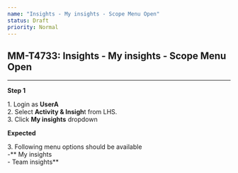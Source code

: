 ```yaml
---
name: "Insights - My insights - Scope Menu Open"
status: Draft
priority: Normal
---
```


## MM-T4733: Insights - My insights - Scope Menu Open

---

**Step 1**

1\. Login as **UserA**\
2\. Select **Activity & Insigh**t from LHS.\
3\. Click **My insights** dropdown

**Expected**

3\. Following menu options should be available\
\-** My insights\
\- Team insights**
